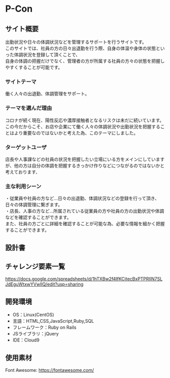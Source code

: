 # P-Con

## サイト概要
出勤状況や日々の体調状況などを管理するサポートを行うサイトです。<br>
このサイトでは、社員の方の日々出退勤を行う際、自身の体温や身体の状態といった体調状況を登録して頂くことで、<br>
自身の体調の把握だけでなく、管理者の方が所属する社員の方々の状態を把握しやすくすることが可能です。


### サイトテーマ
働く人々の出退勤、体調管理をサポート。

### テーマを選んだ理由
コロナが続く現在、陽性反応や濃厚接触者となるリスクは未だに続いています。<br>
この今だからこそ、お店や企業にて働く人々の体調状況や出勤状況を把握することはより重要なのではないかと考えた為、このテーマにしました。

### ターゲットユーザ
店長や人事課などの社員の状況を把握したい立場にいる方をメインにしていますが、他の方は自分の体調を把握するきっかけ作りなどにつながるのではないかと考えております、

### 主な利用シーン
・従業員や社員の方など…日々の出退勤、体調状況などの登録を行って頂き、日々の体調管理に繋ぎます。<br>
・店長、人事の方など…所属されている従業員の方や社員の方の出勤状況や体調などを確認することができます。<br>
また、社員の方ごとに詳細を確認することが可能な為、必要な情報を細かく把握することができます。



## 設計書


## チャレンジ要素一覧
https://docs.google.com/spreadsheets/d/1hTXBw2f4IfKCitecBxPTPRIlN7SLJdEguWtxwYVwIlQ/edit?usp=sharing

## 開発環境
- OS：Linux(CentOS)
- 言語：HTML,CSS,JavaScript,Ruby,SQL
- フレームワーク：Ruby on Rails
- JSライブラリ：jQuery
- IDE：Cloud9

## 使用素材
Font Awesome: https://fontawesome.com/